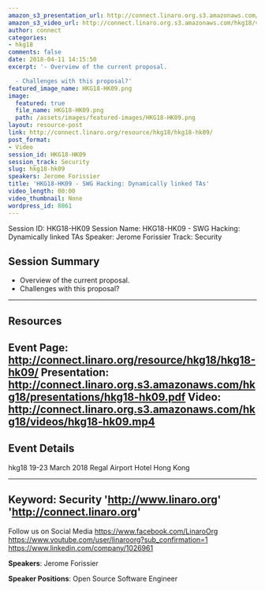 ```yaml
---
amazon_s3_presentation_url: http://connect.linaro.org.s3.amazonaws.com/hkg18/presentations/hkg18-hk09.pdf
amazon_s3_video_url: http://connect.linaro.org.s3.amazonaws.com/hkg18/videos/hkg18-hk09.mp4
author: connect
categories:
- hkg18
comments: false
date: 2018-04-11 14:15:50
excerpt: '- Overview of the current proposal.

  - Challenges with this proposal?'
featured_image_name: HKG18-HK09.png
image:
  featured: true
  file_name: HKG18-HK09.png
  path: /assets/images/featured-images/HKG18-HK09.png
layout: resource-post
link: http://connect.linaro.org/resource/hkg18/hkg18-hk09/
post_format:
- Video
session_id: HKG18-HK09
session_track: Security
slug: hkg18-hk09
speakers: Jerome Forissier
title: 'HKG18-HK09 - SWG Hacking: Dynamically linked TAs'
video_length: 00:00
video_thumbnail: None
wordpress_id: 8861
---
```


Session ID: HKG18-HK09
Session Name: HKG18-HK09 - SWG Hacking: Dynamically linked TAs
Speaker: Jerome Forissier
Track: Security


## Session Summary
- Overview of the current proposal.
- Challenges with this proposal?

---------------------------------------------------
## Resources
Event Page: http://connect.linaro.org/resource/hkg18/hkg18-hk09/
Presentation: http://connect.linaro.org.s3.amazonaws.com/hkg18/presentations/hkg18-hk09.pdf
Video: http://connect.linaro.org.s3.amazonaws.com/hkg18/videos/hkg18-hk09.mp4
 ---------------------------------------------------
## Event Details
hkg18
19-23 March 2018 
Regal Airport Hotel Hong Kong

---------------------------------------------------
Keyword: Security
'http://www.linaro.org'
'http://connect.linaro.org'
---------------------------------------------------
Follow us on Social Media
https://www.facebook.com/LinaroOrg
https://www.youtube.com/user/linaroorg?sub_confirmation=1
https://www.linkedin.com/company/1026961

**Speakers**: Jerome Forissier

**Speaker Positions**: Open Source Software Engineer